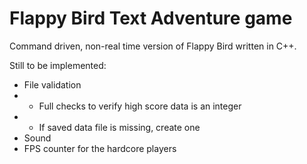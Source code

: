 Flappy Bird Text Adventure game
=======================

Command driven, non-real time version of Flappy Bird written in C++.

Still to be implemented:
- File validation
- - Full checks to verify high score data is an integer
- - If saved data file is missing, create one
- Sound
- FPS counter for the hardcore players
